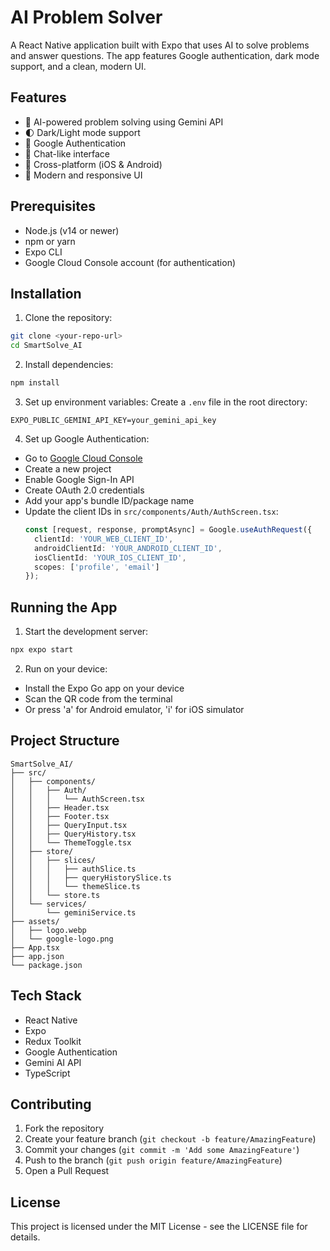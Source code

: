 # AI Problem Solver

A React Native application built with Expo that uses AI to solve problems and answer questions. The app features Google authentication, dark mode support, and a clean, modern UI.

## Features

- 🤖 AI-powered problem solving using Gemini API
- 🌓 Dark/Light mode support
- 🔐 Google Authentication
- 💬 Chat-like interface
- 📱 Cross-platform (iOS & Android)
- 🎨 Modern and responsive UI

## Prerequisites

- Node.js (v14 or newer)
- npm or yarn
- Expo CLI
- Google Cloud Console account (for authentication)

## Installation

1. Clone the repository:
```bash
git clone <your-repo-url>
cd SmartSolve_AI
```

2. Install dependencies:
```bash
npm install
```

3. Set up environment variables:
Create a `.env` file in the root directory:
```
EXPO_PUBLIC_GEMINI_API_KEY=your_gemini_api_key
```

4. Set up Google Authentication:
- Go to [Google Cloud Console](https://console.cloud.google.com)
- Create a new project
- Enable Google Sign-In API
- Create OAuth 2.0 credentials
- Add your app's bundle ID/package name
- Update the client IDs in `src/components/Auth/AuthScreen.tsx`:
  ```typescript
  const [request, response, promptAsync] = Google.useAuthRequest({
    clientId: 'YOUR_WEB_CLIENT_ID',
    androidClientId: 'YOUR_ANDROID_CLIENT_ID',
    iosClientId: 'YOUR_IOS_CLIENT_ID',
    scopes: ['profile', 'email']
  });
  ```

## Running the App

1. Start the development server:
```bash
npx expo start
```

2. Run on your device:
- Install the Expo Go app on your device
- Scan the QR code from the terminal
- Or press 'a' for Android emulator, 'i' for iOS simulator

## Project Structure

```
SmartSolve_AI/
├── src/
│   ├── components/
│   │   ├── Auth/
│   │   │   └── AuthScreen.tsx
│   │   ├── Header.tsx
│   │   ├── Footer.tsx
│   │   ├── QueryInput.tsx
│   │   ├── QueryHistory.tsx
│   │   └── ThemeToggle.tsx
│   ├── store/
│   │   ├── slices/
│   │   │   ├── authSlice.ts
│   │   │   ├── queryHistorySlice.ts
│   │   │   └── themeSlice.ts
│   │   └── store.ts
│   └── services/
│       └── geminiService.ts
├── assets/
│   ├── logo.webp
│   └── google-logo.png
├── App.tsx
├── app.json
└── package.json
```

## Tech Stack

- React Native
- Expo
- Redux Toolkit
- Google Authentication
- Gemini AI API
- TypeScript

## Contributing

1. Fork the repository
2. Create your feature branch (`git checkout -b feature/AmazingFeature`)
3. Commit your changes (`git commit -m 'Add some AmazingFeature'`)
4. Push to the branch (`git push origin feature/AmazingFeature`)
5. Open a Pull Request

## License

This project is licensed under the MIT License - see the LICENSE file for details. 